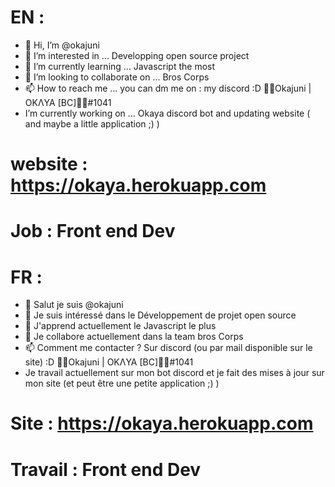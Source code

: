 #   EN : 
   
- 👋 Hi, I’m @okajuni
- 👀 I’m interested in ... Developping open source project
- 🌱 I’m currently learning ... Javascript the most
- 💞️ I’m looking to collaborate on ...  Bros Corps
- 📫 How to reach me ...  you can dm me on : my discord :D 🦦🌺Okajuni | OKΛYA [BC]🌺🦦#1041
- I’m currently working on ...  Okaya discord bot and updating website ( and maybe a little application ;) ) 
# website : https://okaya.herokuapp.com  
# Job : Front end Dev 


#   FR : 

- 👋 Salut je suis @okajuni
- 👀 Je suis intéressé dans le Développement de projet open source
- 🌱 J'apprend actuellement le Javascript le plus 
- 💞️ Je collabore actuellement dans la team bros Corps
- 📫 Comment me contacter ? Sur discord (ou par mail disponible sur le site) :D 🦦🌺Okajuni | OKΛYA [BC]🌺🦦#1041
- Je travail actuellement sur mon bot discord et je fait des mises à jour sur mon site (et peut être une petite application ;) ) 
# Site : https://okaya.herokuapp.com  
# Travail : Front end Dev 
